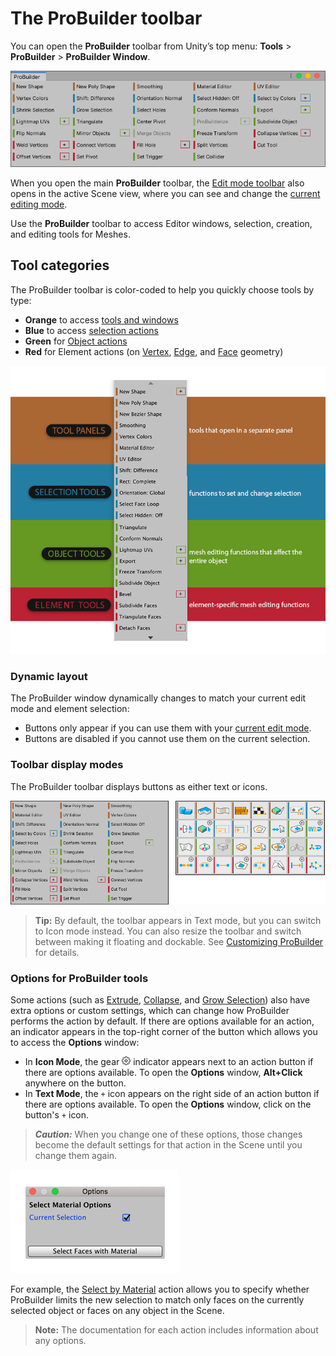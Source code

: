 # The ProBuilder toolbar

You can open the **ProBuilder** toolbar from Unity’s top menu: __Tools__ > __ProBuilder__ > __ProBuilder Window__. 

![The ProBuilder toolbar, displaying text buttons in a dockable container](images/toolbar_main.png)

When you open the main **ProBuilder** toolbar, the [Edit mode toolbar](edit-mode-toolbar.md) also opens in the active Scene view, where you can see and change the [current editing mode](modes.md).

Use the **ProBuilder** toolbar to access Editor windows, selection, creation, and editing tools for Meshes. 




## Tool categories

The ProBuilder toolbar is color-coded to help you quickly choose tools by type:

* **Orange** to access [tools and windows](tool-panels.md)
* **Blue** to access [selection actions](selection-tools.md)
* **Green** for [Object actions](object-actions.md)
* **Red** for Element actions (on [Vertex](vertex.md), [Edge](edge.md), and [Face](face.md) geometry)

![Toolbar Categories Example](images/ExampleImage_Toolbar_ColorCategories.png)

### Dynamic layout

The ProBuilder window dynamically changes to match your current edit mode and element selection:

* Buttons only appear if you can use them with your [current edit mode](modes.md).
* Buttons are disabled if you cannot use them on the current selection.



<a name="buttonmode"></a>

### Toolbar display modes

The ProBuilder toolbar displays buttons as either text or icons.

![Text mode and Icon mode](images/toolbar_text_v_icon.png)

> **Tip:** By default, the toolbar appears in Text mode, but you can switch to Icon mode instead. You can also resize the toolbar and switch between making it floating and dockable. See [Customizing ProBuilder](customizing.md#toolbar) for details.



<a name="pb_options"></a>

### Options for ProBuilder tools

Some actions (such as [Extrude](Face_Extrude.md), [Collapse](Vert_Collapse.md), and [Grow Selection](Selection_Grow.md)) also have extra options or custom settings, which can change how ProBuilder performs the action by default. If there are options available for an action, an indicator appears in the top-right corner of the button which allows you to access the **Options** window:

* In **Icon Mode**, the gear ![Options Icon](images/icons/Options.png) indicator appears next to an action button if there are options available. To open the **Options** window, **Alt+Click** anywhere on the button.
* In **Text Mode**, the `+` icon appears on the right side of an action button if there are options available. To open the **Options** window, click on the button's `+` icon.

> ***Caution:*** When you change one of these options, those changes become the default settings for that action in the Scene until you change them again.

![Options for Select Material tool](images/pb_options.png)

For example, the [Select by Material](Selection_SelectByMaterial.md) action allows you to specify whether ProBuilder limits the new selection to match only faces on the currently selected object or faces on any object in the Scene. 

> **Note:** The documentation for each action includes information about any options.

